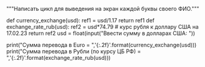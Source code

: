 """Написать цикл для выведения на экран каждой буквы своего ФИО."""


def currency_exchange(usd):
    ref1 = usd/1.17
    return ref1
def exchange_rate_rub(usd):
    ref2 = usd*74.79  # курс рубля к доллару США на 17.02.23
    return ref2
usd = float(input("Ввести сумму в долларах США: "))

print("Сумма перевода в Euro = ",'{:.2f}'.format(currency_exchange(usd)))
print("Сумма перевода в Рубли (по курсу ЦБ РФ) = ",'{:.2f}'.format(exchange_rate_rub(usd)))
